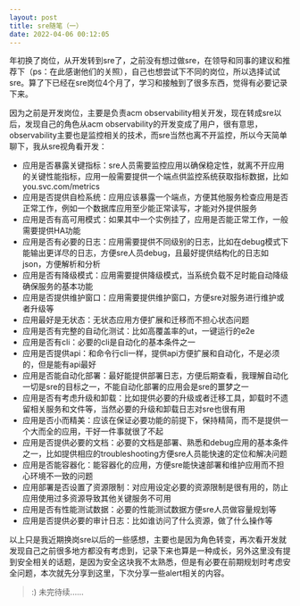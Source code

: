 ```yaml
---
layout: post
title: sre随笔（一）
date: 2022-04-06 00:12:05
---
```


年初换了岗位，从开发转到sre了，之前没有想过做sre，在领导和同事的建议和推荐下（ps：在此感谢他们的关照），自己也想尝试下不同的岗位，所以选择试试sre。算了下已经在sre岗位4个月了，学习和接触到了很多东西，觉得有必要记录下来。

因为之前是开发岗位，主要是负责acm observability相关开发，现在转成sre以后，发现自己的角色从acm observability的开发变成了用户，很有意思，observability主要也是监控相关的技术，而sre当然也离不开监控，所以今天简单聊下，我从sre视角看开发：

- 应用是否暴露关键指标：sre人员需要监控应用以确保稳定性，就离不开应用的关键性能指标，应用一般需要提供一个端点供监控系统获取指标数据，比如you.svc.com/metrics
- 应用是否提供自检系统：应用应该暴露一个端点，方便其他服务检查应用是否正常工作，例如一个数据库应用至少能正常读写，才能对外提供服务
- 应用是否有高可用模式：如果其中一个实例挂了，应用是否能正常工作，一般需要提供HA功能
- 应用是否有必要的日志：应用需要提供不同级别的日志，比如在debug模式下能输出更详尽的日志，方便sre人员debug，且最好提供结构化的日志如json，方便解析和分析
- 应用是否有降级模式：应用需要提供降级模式，当系统负载不足时能自动降级确保服务的基本功能
- 应用是否提供维护窗口：应用需要提供维护窗口，方便sre对服务进行维护或者升级等
- 应用最好是无状态：无状态应用方便扩展和迁移而不担心状态问题
- 应用是否有完整的自动化测试：比如高覆盖率的ut，一键运行的e2e
- 应用是否有cli：必要的cli是自动化的基本条件之一
- 应用是否提供api：和命令行cli一样，提供api方便扩展和自动化，不是必须的，但是能有api最好
- 应用是否能自动化部署：最好能提供部署日志，方便后期查看，我理解自动化一切是sre的目标之一，不能自动化部署的应用会是sre的噩梦之一
- 应用是否有考虑升级和卸载：比如提供必要的升级或者迁移工具，卸载时不遗留相关服务和文件等，当然必要的升级和卸载日志对sre也很有用
- 应用是否小而精美：应该在保证必要功能的前提下，保持精简，而不是提供一个大而全的应用，干好一件事就很了不起
- 应用是否提供必要的文档：必要的文档是部署、熟悉和debug应用的基本条件之一，比如提供相应的troubleshooting方便sre人员能快速的定位和解决问题
- 应用是否能容器化：能容器化的应用，方便sre能快速部署和维护应用而不担心环境不一致的问题
- 应用部署是否设置了资源限制：对应用设定必要的资源限制是很有用的，防止应用使用过多资源导致其他关键服务不可用
- 应用是否有性能测试数据：必要的性能测试数据方便sre人员做容量规划等
- 应用是否提供必要的审计日志：比如谁访问了什么资源，做了什么操作等

以上只是我近期换岗sre以后的一些感想，主要也是因为角色转变，再次看开发就发现自己之前很多地方都没有考虑到，记录下来也算是一种成长，另外这里没有提到安全相关的话题，是因为安全这块我不太熟悉，但是有必要在前期规划时考虑安全问题，本次就先分享到这里，下次分享一些alert相关的内容。

> :) 未完待续......

